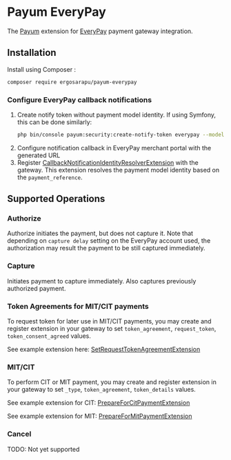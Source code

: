 # Payum EveryPay

The [Payum](https://github.com/Payum/Payum) extension for [EveryPay](https://support.every-pay.com/api-documentation/) payment gateway integration.

## Installation

Install using Composer :

```bash
composer require ergosarapu/payum-everypay
```

### Configure EveryPay callback notifications

1. Create notify token without payment model identity. If using Symfony, this can be done similarly:
    ```bash
    php bin/console payum:security:create-notify-token everypay --model-class=Acme\PaymentBundle\Entity\Payment
    ```
2. Configure notification callback in EveryPay merchant portal with the generated URL
3. Register [CallbackNotificationIdentityResolverExtension](./src/Extension/CallbackNotificationIdentityResolverExtension.php) with the gateway. This extension resolves the payment model identity based on the `payment_reference`.

## Supported Operations

### Authorize

Authorize initiates the payment, but does not capture it. Note that depending on `capture delay` setting on the EveryPay account used, the authorization may result the payment to be still captured immediately.

### Capture

Initiates payment to capture immediately. Also captures previously authorized payment.

### Token Agreements for MIT/CIT payments

To request token for later use in MIT/CIT payments, you may create and register extension in your gateway to set `token_agreement`, `request_token`, `token_consent_agreed` values.

See example extension here: [SetRequestTokenAgreementExtension](tests/Extension/SetRequestTokenAgreementExtension.php)

### MIT/CIT

To perform CIT or MIT payment, you may create and register extension in your gateway to set `_type`, `token_agreement`, `token_details` values.

See example extension for CIT: [PrepareForCitPaymentExtension](tests/Extension/PrepareForCitPaymentExtension.php)

See example extension for MIT: [PrepareForMitPaymentExtension](tests/Extension/PrepareForMitPaymentExtension.php)

### Cancel

TODO: Not yet supported